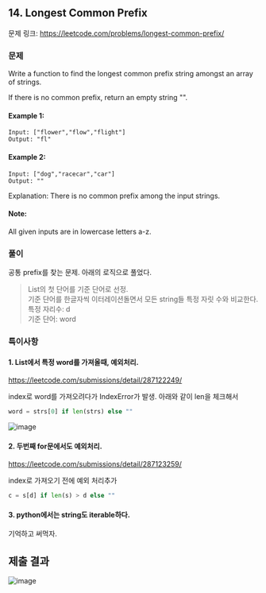## 14. Longest Common Prefix
문제 링크: https://leetcode.com/problems/longest-common-prefix/

### 문제
Write a function to find the longest common prefix string amongst an array of strings.

If there is no common prefix, return an empty string "".

#### Example 1:
```
Input: ["flower","flow","flight"]
Output: "fl"
```
#### Example 2:
```
Input: ["dog","racecar","car"]
Output: ""
```
Explanation: There is no common prefix among the input strings.
#### Note:
All given inputs are in lowercase letters a-z.

### 풀이
공통 prefix를 찾는 문제.
아래의 로직으로 풀었다.
> List의 첫 단어를 기준 단어로 선정.<br>
> 기준 단어를 한글자씩 이터레이션돌면서 모든 string들 특정 자릿 수와 비교한다.<br>
> 특정 자리수: d<br>
> 기준 단어: word

### 특이사항
#### 1. List에서 특정 word를 가져올때, 예외처리.
https://leetcode.com/submissions/detail/287122249/

index로 word를 가져오려다가 IndexError가 발생. 
아래와 같이 len을 체크해서 
```python
word = strs[0] if len(strs) else ""
```

![image](https://user-images.githubusercontent.com/7124469/71183861-103f4780-22bc-11ea-9203-e137595c77ef.png)

#### 2. 두번째 for문에서도 예외처리.
https://leetcode.com/submissions/detail/287123259/

index로 가져오기 전에 예외 처리추가
```python
c = s[d] if len(s) > d else ""
```

#### 3. python에서는 string도 iterable하다.
기억하고 써먹자.

## 제출 결과
![image](https://user-images.githubusercontent.com/7124469/71184586-51842700-22bd-11ea-8ec9-69f0778d3c4a.png)

